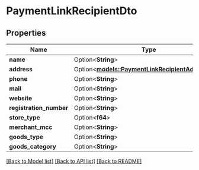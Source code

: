 # PaymentLinkRecipientDto

## Properties

Name | Type | Description | Notes
------------ | ------------- | ------------- | -------------
**name** | Option<**String**> |  | [optional]
**address** | Option<[**models::PaymentLinkRecipientAddressDto**](PaymentLinkRecipientAddressDto.md)> |  | [optional]
**phone** | Option<**String**> |  | [optional]
**mail** | Option<**String**> |  | [optional]
**website** | Option<**String**> |  | [optional]
**registration_number** | Option<**String**> |  | [optional]
**store_type** | Option<**f64**> |  | [optional]
**merchant_mcc** | Option<**String**> |  | [optional]
**goods_type** | Option<**String**> |  | [optional]
**goods_category** | Option<**String**> |  | [optional]

[[Back to Model list]](../README.md#documentation-for-models) [[Back to API list]](../README.md#documentation-for-api-endpoints) [[Back to README]](../README.md)


